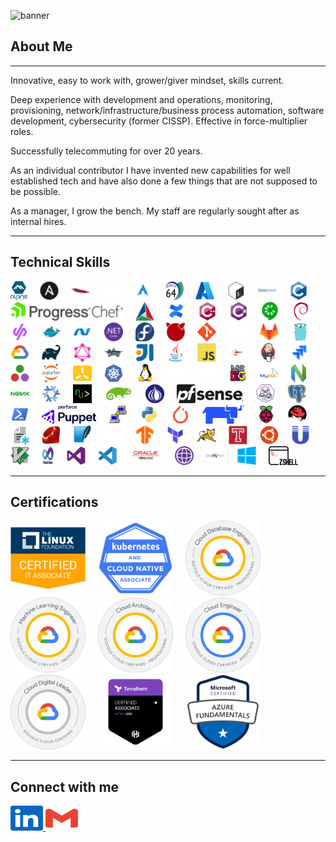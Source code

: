 ![banner](./assets/GitHubBanner.gif)

## About Me

------

Innovative, easy to work with, grower/giver mindset, skills current.

Deep experience with development and operations, monitoring, provisioning, network/infrastructure/business process automation, software development, cybersecurity (former CISSP). Effective in force-multiplier roles.

Successfully telecommuting for over 20 years.

As an individual contributor I have invented new capabilities for well established tech and have also done a few things that are not supposed to be possible.

As a manager, I grow the bench. My staff are regularly sought after as internal hires.

------

## Technical Skills

<div align="left">
  <img src="./assets/alpinelinux.svg" height="30" alt="Alpine Linux"  />
  <img width="12" />
  <img src="./assets/ansible.svg" height="30" alt="Ansible"  />
  <img width="12" />
  <img src="./assets/apache.svg" height="30" alt="Apache"  />
  <img width="12" />
  <img src="./assets/apple.svg" height="30" alt="Apple"  />
  <img width="12" />
  <img src="./assets/arch-linux.svg" height="30" alt="Arch Linux"  />
  <img width="12" />
  <img src="./assets/aarch64.svg" height="30" alt="ARM Assembly"  />
  <img width="12" />
  <img src="./assets/azure.svg" height="30" alt="Azure"  />
  <img width="12" />
  <img src="./assets/bash.svg" height="30" alt="Bash"  />
  <img width="12" />
  <img src="./assets/blue-prism.svg" height="30" alt="Blue Prism"  />
  <img width="12" />
  <img src="./assets/c.svg" height="30" alt="C"  />
  <img width="12" />
  <img src="./assets/ProgressChef.svg" height="30" alt="Chef"  />
  <img width="12" />
  <img src="./assets/cmake.svg" height="30" alt="Cmake"  />
  <img width="12" />
  <img src="./assets/confluence.svg" height="30" alt="Confluence"  />
  <img width="12" />
  <img src="./assets/cplusplus.svg" height="30" alt="C++"  />
  <img width="12" />
  <img src="./assets/csharp.svg" height="30" alt="C#"  />
  <img width="12" />
  <img src="./assets/cucumber.svg" height="30" alt="Cucumber"  />
  <img width="12" />
  <img src="./assets/debian.svg" height="30" alt="Debian"  />
  <img width="12" />
  <img src="./assets/devpod.png" height="30" alt="Devpod"  />
  <img width="12" />
  <img src="./assets/docker.svg" height="30" alt="Docker"  />
  <img width="12" />
  <img src="./assets/dotnet.svg" height="30" alt="DotNet"  />
  <img width="12" />
  <img src="./assets/dotnetcore.svg" height="30" alt="DotNet Core"  />
  <img width="12" />
  <img src="./assets/fedora.svg" height="30" alt="Fedora"  />
  <img width="12" />
  <img src="./assets/freebsd.svg" height="30" alt="FreeBSD"  />
  <img width="12" />
  <img src="./assets/git.svg" height="30" alt="Git"  />
  <img width="12" />
  <img src="./assets/github.svg" height="30" alt="GitHub"  />
  <img width="12" />
  <img src="./assets/gitlab.svg" height="30" alt="GitLab"  />
  <img width="12" />
  <img src="./assets/go.svg" height="30" alt="Go"  />
  <img width="12" />
  <img src="./assets/googlecloud.svg" height="30" alt="Google Cloud"  />
  <img width="12" />
  <img src="./assets/gradle.svg" height="30" alt="Gradle"  />
  <img width="12" />
  <img src="./assets/graphql.svg" height="30" alt="GraphQL"  />
  <img width="12" />
  <img src="./assets/groovy.svg" height="30" alt="Groovy"  />
  <img width="12" />
  <img src="./assets/intellij.svg" height="30" alt="IntelliJ"  />
  <img width="12" />
  <img src="./assets/java.svg" height="30" alt="Java"  />
  <img width="12" />
  <img src="./assets/javascript.svg" height="30" alt="Javascript"  />
  <img width="12" />
  <img src="./assets/JBoss.svg" height="30" alt="JBoss"  />
  <img width="12" />
  <img src="./assets/jenkins.svg" height="30" alt="Jenkins"  />
  <img width="12" />
  <img src="./assets/jira.svg" height="30" alt="Jira"  />
  <img width="12" />
  <img src="./assets/julia.svg" height="30" alt="Julia"  />
  <img width="12" />
  <img src="./assets/jupyter.svg" height="30" alt="Jupytr"  />
  <img width="12" />
  <img src="./assets/k3s.svg" height="30" alt="K3s"  />
  <img width="12" />
  <img src="./assets/kubernetes.svg" height="30" alt="Kubernetes"  />
  <img width="12" />
  <img src="./assets/linux.svg" height="30" alt="Linux"  />
  <img width="12" />
  <img src="./assets/markdown.svg" height="30" alt="Markdown"  />
  <img width="12" />
  <img src="./assets/sqlserver.svg" height="30" alt="Microsoft SQL Server"  />
  <img width="12" />
  <img src="./assets/msdos.svg" height="30" alt="MS DOS"  />
  <img width="12" />
  <img src="./assets/mysql.svg" height="30" alt="MySQL"  />
  <img width="12" />
  <img src="./assets/neovim.svg" height="30" alt="Neovim"  />
    <img width="12" />
  <img src="./assets/nginx.svg" height="30" alt="Nginx"  />
  <img width="12" />
  <img src="./assets/nixos.svg" height="30" alt="NixOS"  />
  <img width="12" />
  <img src="./assets/nushell.png" height="30" alt="Nushell"  />
  <img width="12" />
  <img src="./assets/opensuse.svg" height="30" alt="OpenSUSE"  />
  <img width="12" />
  <img src="./assets/perl.svg" height="30" alt="Perl"  />
  <img width="12" />
  <img src="./assets/PfSense.svg" height="30" alt="PfSense"  />
  <img width="12" />
  <img src="./assets/podman.svg" height="30" alt="Podman"  />
  <img width="12" />
  <img src="./assets/postgreSQL.svg" height="30" alt="PostgreSQL"  />
  <img width="12" />
  <img src="./assets/powershell.svg" height="30" alt="PowerShell"  />
  <img width="12" />
  <img src="./assets/Perforce-Puppet.svg" height="30" alt="Puppet"  />
  <img width="12" />
  <img src="./assets/puTTY.svg" height="30" alt="PuTTY"  />
  <img width="12" />
  <img src="./assets/python.svg" height="30" alt="Python"  />
  <img width="12" />
  <img src="./assets/pytorch.svg" height="30" alt="PyTorch"  />
  <img width="12" />
  <img src="./assets/rancher.svg" height="30" alt="Rancher"  />
  <img width="12" />
  <img src="./assets/raspberrypi.svg" height="30" alt="Raspberry Pi"  />
  <img width="12" />
  <img src="./assets/redhat.svg" height="30" alt="Red Hat Enterprise Linux"  />
  <img width="12" />
  <img src="./assets/regexp.svg" height="30" alt="Regular Expressions"  />
  <img width="12" />
  <img src="./assets/ruby.svg" height="30" alt="Ruby"  />
  <img width="12" />
  <img src="./assets/SQLite.svg" height="30" alt="SQLite"  />
  <img width="12" />
  <img src="./assets/ssh.svg" height="30" alt="SSH"  />
  <img width="12" />
  <img src="./assets/tensorflow.svg" height="30" alt="TensorFlow"  />
  <img width="12" />
  <img src="./assets/terraform.svg" height="30" alt="Terraform"  />
  <img width="12" />
  <img src="./assets/tomcat.svg" height="30" alt="Tomcat"  />
  <img width="12" />
  <img src="./assets/travis.svg" height="30" alt="Travis CI"  />
  <img width="12" />
  <img src="./assets/ubuntu.svg" height="30" alt="Ubuntu"  />
  <img width="12" />
  <img src="./assets/unix.svg" height="30" alt="UNIX"  />
  <img width="12" />
  <img src="./assets/vim.svg" height="30" alt="Vim"  />
  <img width="12" />
  <img src="./assets/visual-basic.png" height="30" alt="Visual Basic"  />
  <img width="12" />
  <img src="./assets/visualstudio.svg" height="30" alt="Visual Studio"  />
  <img width="12" />
  <img src="./assets/vscode.svg" height="30" alt="Visual Studio Code"  />
  <img width="12" />
  <img src="./assets/weblogic.svg" height="30" alt="WebLogic"  />
  <img width="12" />
  <img src="./assets/websphere.svg" height="30" alt="WebSphere"  />
  <img width="12" />
  <img src="./assets/wildfly.svg" height="30" alt="WildFly"  />
  <img width="12" />
  <img src="./assets/windows.svg" height="30" alt="Windows"  />
  <img width="12" />
  <img src="./assets/zsh.svg" height="30" alt="Zsh"  />
</div>

------

## Certifications

<div align="left">
  <img src="./assets/LFCA.png" height="120" alt="LFCA: Linux Foundation Certified IT Associate"  />
  <img width="12" />
  <img src="./assets/KCNA.png" height="120" alt="KCNA: Kubernetes and Cloud Native Associate"  />
  <img width="12" />
  <img src="./assets/GoogleCloudDatabaseEngineer.png" height="120" alt="Professional Cloud Database Engineer Certification"  />
  <img width="12" />
  <img src="./assets/GoogleCloudMachineLearningEngineer.png" height="120" alt="Professional Machine Learning Engineer Certification"  />
  <img width="12" />
  <img src="./assets/GoogleCloudArchitect.png" height="120" alt="Professional Cloud Architect Certification"  />
  <img width="12" />
  <img src="./assets/GoogleAssociateCloudEngineer.png" height="120" alt="Associate Cloud Engineer Certification"  />
  <img width="12" />
  <img src="./assets/GoogleCloudDigitalLeader.png" height="120" alt="Cloud Digital Leader Certification"  />
  <img width="12" />
  <img src="./assets/HashicorpCertifiedTerraformAssociate003.png" height="120" alt="HashiCorp Certified: Terraform Associate (003)"  />
  <img width="12" />
  <img src="./assets/MicrosoftCertifiedAzureFundamentals.png" height="120" alt="Microsoft Certified: Azure Fundamentals"  />
</div>


------

## Connect with me

<p align="left">
  <a href="https://www.linkedin.com/in/andrew-garberoglio/" target="_blank">
    <img src="./assets/LinkedInLogo.svg" width="52" height="40" alt="LinkedIn Logo"/>
  </a>
  <a href="mailto:andrew.garberoglio@gmail.com">
    <img src="./assets/GmailLogo.svg" width="52" height="40" alt="Gmail Logo"/>
  </a>
</p>
